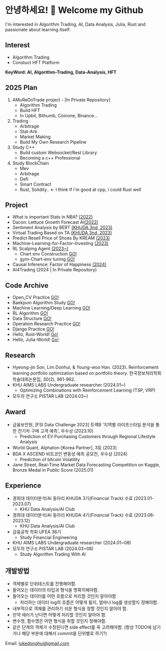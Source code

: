# 안녕하세요! 👋 Welcome my Github

I'm interested in Algorithm Trading, AI, Data Analysis, Julia, Rust and passionate about learning itself.

## Interest

- Algorithm Trading
- Constuct HFT Platform
  
<b>KeyWord: AI, Algorithm-Trading, Data-Analysis, HFT </b>

## 2025 Plan
1. AMuReDoTrade project - [In Private Repository]
    - Algorithm Trading
    - Build HFT
    - In Upbit, Bithumb, Coinone, Binance... 
2. Trading
    - Arbitrage
    - Stat-Arb
    - Market Making
    - Build My Own Research Pipeline 
3. Study C++
    - Build custom Websocket/Rest Library
    - Becoming a c++ Professional 
4. Study BlockChain
    - Mev
    - Arbitrage
    - Defi
    - Smart Contract
    - Rust, Solidity.. <- I think If i'm good at cpp, i could Rust well 


## Project
- What is important Stats in NBA? [(2022)](https://github.com/donghui-0126/mini-project/blob/main/What%20is%20important%20NBA%20stats%20_2022%20%EC%9B%B9%ED%8C%8C%EC%9D%B4%EC%8D%AC%20%ED%94%84%EB%A1%9C%EA%B7%B8%EB%9E%98%EB%B0%8D%20%ED%85%80%ED%94%84%EB%A1%9C%EC%A0%9D%ED%8A%B8.ipynb) </span>
- Dacon: Lettuce Growth Forecast AI[(2022)](https://github.com/donghui-0126/machine-learning/tree/main/dacon/%EC%83%81%EC%B6%94%EC%9D%98%20%EC%83%9D%EC%9C%A1%20%ED%99%98%EA%B2%BD%20%EC%83%9D%EC%84%B1%20AI%20%EA%B2%BD%EC%A7%84%EB%8C%80%ED%9A%8C)
- Sentiment Analysis by BERT [(KHUDA 3nd, 2023)](https://github.com/donghui-0126/mini-project/tree/main/khuda)
- Virtual Trading Based on TA  [(KHUDA 3nd, 2023)](https://github.com/donghui-0126/team1_fin_portfolio-ta/tree/main)
- Predict Resell Price of Shoes By KREAM  [(2023)](https://github.com/donghui-0126/mini-project/tree/main/shoes-project) 
- Machine-Learning-for-Factor-Investing [(2023)](https://github.com/donghui-0126/Machine-Learning-for-Factor-Investing) 
- RL Scalping Agent [(2023~)](https://github.com/donghui-0126/crypto-scalping-RL-Agent)
    - Chart env Construction [GO!](https://github.com/donghui-0126/Chart-Env)
    - gym-Chart-env tuning [GO!](https://github.com/donghui-0126/Gym-Trading-Env)
- Causal Inference: Factor of Happiness [(2024)](https://github.com/donghui-0126/Causal-Inference-Factor-of-Happiness)
- AI4Trading (2024 | In Private Repository)
  
## Code Archive
- Open_CV Practice [GO!](https://github.com/donghui-0126/practice_openCV)
- Baekjoon Algorithm Study [GO!](https://github.com/donghui-0126/baekjoon-algorithm)
- Machine Learning/Deep Learning [GO!](https://github.com/donghui-0126/machine-learning)
- RL Algorithm [GO!](https://github.com/donghui-0126/Reinforce-Learning)
- Data Structure [GO!](https://github.com/donghui-0126/Data-structure)
- Operation Research Practice [GO!](https://github.com/donghui-0126/Operation_research)
- Django Practice [GO!](https://github.com/donghui-0126/study-django)</b>
- Hello, Rust-World! [Go!](https://github.com/donghui-0126/Hello-RUST-World)
- Hello, Julia-World! [Go!](https://github.com/donghui-0126/Hello-Julia-World)
## Research
- Hyeong-jin Son, Lim Donhui, & Young-woo Han. (2023). Reinforcement learning portfolio optimization based on portfolio theory. 한국정보처리학회 학술대회논문집, 30(2), 961-962.
- KHU AIMS LABS Undergraduate researcher (2024.01~)
  - Optimizing Combinations with Reinforcement Learning (TSP, VRP)  
- 모두의 연구소 PISTAR LAB (2024.03~)

## Award
- 금융보안원, [FSI Data Challenge 2023] 트랙B '지역별 라이프스타일 분석을 통한 전기차 구매 고객 예측', 우수상 (2023.10)
  - Prediction of EV Purchasing Customers through Regional Lifestyle Analysis
- World Quant, Alphaton-[Korea Partner], 3등 (2023)
- BDA X ASCEND 비트코인 변동성 예측 공모전, 우수상 (2024)
  - Prediction of bitcoin Volatility
- Jane Street, Real-Time Market Data Forecasting Competition on Kaggle, Bronze Medal in Public Score (2025.01)

## Experience
- 경희대 데이터분석/AI 동아리 KHUDA 3기(Financial Track) 수료 (2023.01-2023.07)
  - KHU Data Analysis/AI Club
- 경희대 데이터분석/AI 동아리 KHUDA 4기(Financial Track) 수료 (2023.08-2023.12)
  - KHU Data Analysis/AI Club
- 금융공학 학회 UFEA 36기
  - Study Financial Engineering 
- KHU AIMS LABS Undergraduate researcher (2024.01~08)
- 모두의 연구소 PISTAR LAB (2024.03~08)
  - Study Algorithm Trading With AI

## 개발방법 
- 객체별로 단위테스트를 진행해야함.  
- 들어오는 데이터의 타입과 형식을 명확히해야함.
- 들어오는 데이터를 어떤 흐름으로 처리할 것인지 알아야함
  - 처리하는 데이터 log의 흐름은 어떻게 될지, 얼마나 log를 생성할지 정해야함.
- 내부적으로 객체를 관리하기 쉬운 형식을 정할 것인지 알아야 함.
- 만약 에러가 난다면 어떻게 처리할 것인지 알아야 함.
- 변수명, 함수명은 어떤 형식을 취할 것인지 정해야함.
- 같은 단계의 객체가 수정된다면 side effect를 꼭 고려해야함. (항상 TODO에 남기거나 해당 부분에 대해서 commit을 단위별로 하기?) 


Email: lukedonghui@gmail.com

